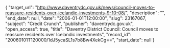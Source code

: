 {
  "target_url": "http://www.daventrydc.gov.uk/news/council-moves-to-reassure-residents-over-icelandic-investments-9-10-08/", 
  "description": "", 
  "end_date": null, 
  "date": "2006-01-01T12:00:00", 
  "slug": 23167067, 
  "subject": "Credit Crunch", 
  "publisher": "daventrydc.gov.uk", 
  "open_access": true, 
  "title": "Daventry District Council: Council moves to reassure residents over Icelandic investments", 
  "record_id": "20060101T120000/1dJ5ycaSL1s7b8Bw4XekCg==", 
  "start_date": null
}

